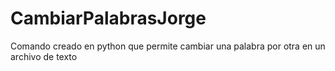 # CambiarPalabrasJorge
Comando creado en python que permite cambiar una palabra por otra en un archivo de texto
